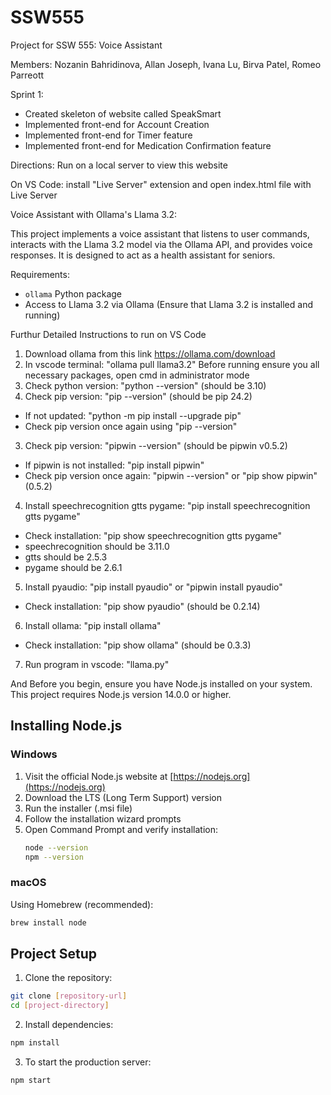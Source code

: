 # SSW555
Project for SSW 555: Voice Assistant 

Members: Nozanin Bahridinova, Allan Joseph, Ivana Lu, Birva Patel, Romeo Parreott 

Sprint 1: 
* Created skeleton of website called SpeakSmart 
* Implemented front-end for Account Creation 
* Implemented front-end for Timer feature 
* Implemented front-end for Medication Confirmation feature 

Directions: Run on a local server to view this website 

On VS Code: install "Live Server" extension and open index.html file with Live Server 

Voice Assistant with Ollama's Llama 3.2:

This project implements a voice assistant that listens to user commands, interacts with the Llama 3.2 model via the Ollama API, and provides voice responses. It is designed to act as a health assistant for seniors.

Requirements:
* `ollama` Python package
* Access to Llama 3.2 via Ollama (Ensure that Llama 3.2 is installed and running)

Furthur Detailed Instructions to run on VS Code
1. Download ollama from this link https://ollama.com/download
2. In vscode terminal: "ollama pull llama3.2"
Before running ensure you all necessary packages, open cmd in administrator mode 
1. Check python version: "python --version" (should be 3.10)
2. Check pip version: "pip --version" (should be pip 24.2)
* If not updated: "python -m pip install --upgrade pip"
* Check pip version once again using "pip --version"
3. Check pip version: "pipwin --version" (should be pipwin v0.5.2)
* If pipwin is not installed: "pip install pipwin"
* Check pip version once again: "pipwin --version" or "pip show pipwin" (0.5.2)
4. Install speechrecognition gtts pygame: "pip install speechrecognition gtts pygame"
* Check installation: "pip show speechrecognition gtts pygame"
* speechrecognition should be 3.11.0
* gtts should be 2.5.3
* pygame should be 2.6.1
5. Install pyaudio: "pip install pyaudio" or "pipwin install pyaudio"
* Check installation: "pip show pyaudio" (should be 0.2.14)
6. Install ollama: "pip install ollama"
* Check installation: "pip show ollama" (should be 0.3.3)
7. Run program in vscode: "llama.py"



And Before you begin, ensure you have Node.js installed on your system. This project requires Node.js version 14.0.0 or higher.

## Installing Node.js

### Windows
1. Visit the official Node.js website at [https://nodejs.org](https://nodejs.org)
2. Download the LTS (Long Term Support) version
3. Run the installer (.msi file)
4. Follow the installation wizard prompts
5. Open Command Prompt and verify installation:
   ```bash
   node --version
   npm --version
   ```

### macOS
Using Homebrew (recommended):
```bash
brew install node
```

## Project Setup

1. Clone the repository:
```bash
git clone [repository-url]
cd [project-directory]
```

2. Install dependencies:
```bash
npm install
```

3. To start the production server:
```bash
npm start
```